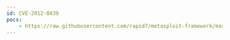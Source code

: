 ```yaml
---
id: CVE-2012-0439
pocs:
    - https://raw.githubusercontent.com/rapid7/metasploit-framework/master/modules/exploits/windows/browser/novell_groupwise_gwcls1_actvx.rb
---
```

